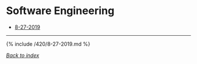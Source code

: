 # Software Engineering

* [8-27-2019](#8-27-2019)

***

{% include /420/8-27-2019.md %}

*[Back to index](#Software-Engineering)*
